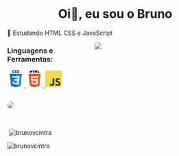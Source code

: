 <h1 align="center">Oi👋, eu sou o Bruno</h1>

🌱 Estudando HTML CSS e JavaScript

  <img align="right" width="300px" src="https://gifdb.com/images/high/coding-animated-laptop-flow-stream-ja04010rm5o68zfk.gif">
  <h3 align="left">Linguagens e Ferramentas:</h3>
  <p align="left"> <a href="https://www.w3schools.com/css/" target="_blank" rel="noreferrer"> <img src="https://raw.githubusercontent.com/devicons/devicon/master/icons/css3/css3-original-wordmark.svg" alt="css3" width="40" height="40"/> </a> <a href="https://www.w3.org/html/" target="_blank" rel="noreferrer"> <img src="https://raw.githubusercontent.com/devicons/devicon/master/icons/html5/html5-original-wordmark.svg" alt="html5" width="40" height="40"/> </a> <a href="https://developer.mozilla.org/en-US/docs/Web/JavaScript" target="_blank" rel="noreferrer"> <img src="https://raw.githubusercontent.com/devicons/devicon/master/icons/javascript/javascript-original.svg" alt="javascript" width="40" height="40"/> </a> </p>

##

<div>
  <a href="https://www.linkedin.com/in/bvcintra/" target="_blank"><img style="border-radius: 12px" src="https://img.shields.io/badge/-LinkedIn-%230077B5?style=for-the-badge&logo=linkedin&logoColor=white" target="_blank"></a> 
</div>

##

<div style="display: inline-block">
  <p>&nbsp;<img align="center" src="https://github-readme-stats.vercel.app/api?username=brunovcintra&show_icons=true&locale=en&theme=dark" alt="brunovcintra" /></p>
  <p><img align="left" src="https://github-readme-stats.vercel.app/api/top-langs?username=brunovcintra&show_icons=true&locale=en&layout=compact&theme=dark" alt="brunovcintra" /></p>
</div>
